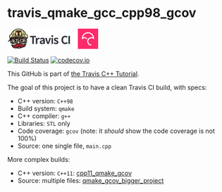 # travis_qmake_gcc_cpp98_gcov

[![Travis CI logo](TravisCI.png)](https://travis-ci.org)
![Whitespace](Whitespace.png)
[![Codecov logo](Codecov.png)](https://www.codecov.io)

[![Build Status](https://travis-ci.org/richelbilderbeek/travis_qmake_gcc_cpp98_gcov.svg?branch=master)](https://travis-ci.org/richelbilderbeek/travis_qmake_gcc_cpp98_gcov)
[![codecov.io](https://codecov.io/github/richelbilderbeek/travis_qmake_gcc_cpp98_gcov/coverage.svg?branch=master)](https://codecov.io/github/richelbilderbeek/travis_qmake_gcc_cpp98_gcov?branch=master)

This GitHub is part of [the Travis C++ Tutorial](https://github.com/richelbilderbeek/travis_cpp_tutorial).

The goal of this project is to have a clean Travis CI build, with specs:
 * C++ version: `C++98`
 * Build system: `qmake`
 * C++ compiler: `g++`
 * Libraries: `STL` only
 * Code coverage: `gcov` (note: it *should* show the code coverage is not 100%)
 * Source: one single file, `main.cpp`

More complex builds:
 * C++ version: `C++11`: [cpp11_qmake_gcov](https://www.github.com/richelbilderbeek/cpp11_qmake_gcov)
 * Source: multiple files: [qmake_gcov_bigger_project](https://www.github.com/richelbilderbeek/qmake_gcov_bigger_project)
